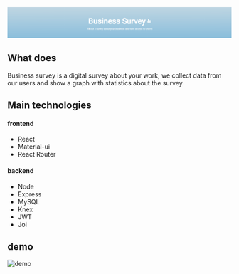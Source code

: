 ![background logo](.github/images/logo-background.png)

## What does
Business survey is a digital survey about your work, we collect data from our users and show a graph with statistics about the survey

## Main technologies
#### frontend
- React
- Material-ui
- React Router

#### backend
- Node
- Express
- MySQL
- Knex
- JWT
- Joi

## demo
![demo](.github/gifs/demo.gif)

